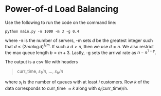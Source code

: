 # Power-of-d Load Balancing

Use the following to run the code on the command line:
```
python main.py -n 1000 -m 3 -g 0.4
```
where -n is the number of servers, -m sets $d$ be the greatest integer such that $d \leq (2mn \log d)^{1/m}$. If such a $d > n$, then we use $d= n$. We also restrict the max queue length $b = m + 3$. Lastly, -g sets the arrival rate as $n - n^{1-\gamma}$. 

The output is a csv file with headers
> curr_time, $s_1/n$, ..., $s_b/n$

where $s_i$ is the number of queues with at least $i$ customers. Row $k$ of the data corresponds to curr_time $\approx k$ along with $s_i$(curr_time)/n.
